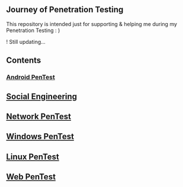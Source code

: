 ## Journey of Penetration Testing

This repository is intended just for supporting & helping me during my Penetration Testing : )

!  Still updating... 


## Contents


### [ Android PenTest](https://github.com/sarathlalup/Cyber-security/tree/master/Android)

## [ Social Engineering](https://github.com/sarathlalup/Cyber-security/blob/master/Social%20Engineering%20Attacks/README.md)

## [ Network PenTest]()

## [ Windows PenTest](https://github.com/sarathlalup/Cyber-security/blob/master/Windows%20Exploitaion/README.md)

## [ Linux PenTest](https://github.com/sarathlalup/Cyber-security/tree/master/Linux%20Exploitation)

## [ Web PenTest](https://github.com/sarathlalup/Cyber-security/blob/master/Website%20Hacking/README.md)

